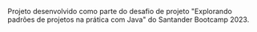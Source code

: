 Projeto desenvolvido como parte do desafio de projeto "Explorando padrões de projetos na prática com Java" do Santander Bootcamp 2023.
